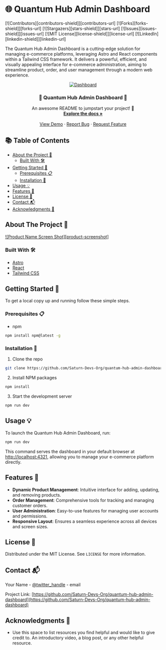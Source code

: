 # 🌐 Quantum Hub Admin Dashboard

[![Contributors][contributors-shield]][contributors-url]
[![Forks][forks-shield]][forks-url]
[![Stargazers][stars-shield]][stars-url]
[![Issues][issues-shield]][issues-url]
[![MIT License][license-shield]][license-url]
[![LinkedIn][linkedin-shield]][linkedin-url]

The Quantum Hub Admin Dashboard is a cutting-edge solution for managing e-commerce platforms, leveraging Astro and React components within a Tailwind CSS framework. It delivers a powerful, efficient, and visually appealing interface for e-commerce administration, aiming to streamline product, order, and user management through a modern web experience.

<p align="center">
  <a href="https://github.com/Saturn-Devs-Org/quantum-hub-admin-dashboard">
    <img src="images/screenshot.png" alt="Dashboard">
  </a>
  
  <h3 align="center">🌟 Quantum Hub Admin Dashboard 🌟</h3>

  <p align="center">
    An awesome README to jumpstart your project! 🚀
    <br />
    <a href="https://github.com/Saturn-Devs-Org/quantum-hub-admin-dashboard"><strong>Explore the docs »</strong></a>
    <br />
    <br />
    <a href="https://github.com/Saturn-Devs-Org/quantum-hub-admin-dashboard">View Demo</a> ·
    <a href="https://github.com/Saturn-Devs-Org/quantum-hub-admin-dashboard/issues">Report Bug</a> ·
    <a href="https://github.com/Saturn-Devs-Org/quantum-hub-admin-dashboard/issues">Request Feature</a>
  </p>
</p>

## 📚 Table of Contents

- [About the Project 📖](#about-the-project-)
  - [Built With 🛠️](#built-with-%EF%B8%8F)
- [Getting Started 🏁](#getting-started-)
  - [Prerequisites 📋](#prerequisites-)
  - [Installation 🔧](#installation-)
- [Usage 💡](#usage-)
- [Features 🌈](#features-)
- [License 📄](#license-)
- [Contact 📬](#contact-)
- [Acknowledgments 🙌](#acknowledgments-)

## About The Project 📖

[![Product Name Screen Shot][product-screenshot]](https://example.com)

### Built With 🛠️

- [Astro](https://astro.build/)
- [React](https://reactjs.org/)
- [Tailwind CSS](https://tailwindcss.com/)

## Getting Started 🏁

To get a local copy up and running follow these simple steps.

### Prerequisites 📋

- npm
```sh
npm install npm@latest -g
```

### Installation 🔧

1. Clone the repo
```sh
git clone https://github.com/Saturn-Devs-Org/quantum-hub-admin-dashboard.git
```
2. Install NPM packages
```sh
npm install
```
3. Start the development server
```sh
npm run dev
```

## Usage 💡

To launch the Quantum Hub Admin Dashboard, run:

```bash
npm run dev
```

This command serves the dashboard in your default browser at [http://localhost:4321](http://localhost:4321), allowing you to manage your e-commerce platform directly.

## Features 🌈

- **Dynamic Product Management**: Intuitive interface for adding, updating, and removing products.
- **Order Management**: Comprehensive tools for tracking and managing customer orders.
- **User Administration**: Easy-to-use features for managing user accounts and permissions.
- **Responsive Layout**: Ensures a seamless experience across all devices and screen sizes.

## License 📄

Distributed under the MIT License. See `LICENSE` for more information.

## Contact 📬

Your Name - [@twitter_handle](https://twitter.com/twitter_handle) - email

Project Link: [https://github.com/Saturn-Devs-Org/quantum-hub-admin-dashboard](https://github.com/Saturn-Devs-Org/quantum-hub-admin-dashboard)

## Acknowledgments 🙌

- Use this space to list resources you find helpful and would like to give credit to. An introductory video, a blog post, or any other helpful resource.
